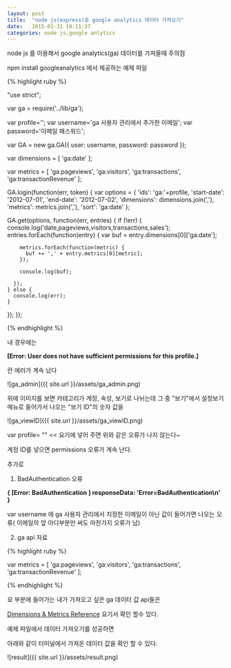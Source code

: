 ```yaml
---
layout: post
title:  "node js(express)로 google analytics 데이터 가져오기"
date:   2015-01-31 19:11:37
categories: node js,google anlytics
---
```


node js 를 이용해서 google analytics(ga) 데이터를 가져올때 주의점 

npm install googleanalytics 에서 제공하는 예제 파일 

{% highlight ruby %}

"use strict";

var ga = require('../lib/ga');

var profile='';
var username='ga 사용자 관리에서 추가한 이메일';
var password='이메일 패스워드';

var GA = new ga.GA({
  user: username,
  password: password
});

var dimensions = [
  'ga:date'
];

var metrics = [
  'ga:pageviews',
  'ga:visitors',
  'ga:transactions',
  'ga:transactionRevenue'
];

GA.login(function(err, token) {
  var options = {
    'ids': 'ga:'+profile,
    'start-date': '2012-07-01',
    'end-date': '2012-07-02',
    'dimensions': dimensions.join(','),
    'metrics': metrics.join(','),
    'sort': 'ga:date'
  };

  GA.get(options, function(err, entries) {
    if (!err) {
      console.log('date,pageviews,visitors,transactions,sales');
      entries.forEach(function(entry) {
        var buf = entry.dimensions[0]['ga:date'];

        metrics.forEach(function(metric) {
          buf += ',' + entry.metrics[0][metric];
        });

        console.log(buf);

      });
    } else {
      console.log(err);
    }
  });
});

{% endhighlight %}

내 경우에는 

<b>[Error: User does not have sufficient permissions for this profile.]</b> 

란 에러가 계속 났다

![ga_admin]({{ site.url }}/assets/ga_admin.png)


위에 이미지를 보면 카테고리가 계정, 속성, 보기로 나뉘는데 
그 중 "보기"에서 설정보기 메뉴로 들어가서 나오는 
"보기 ID"의 숫자 값을 

![ga_viewID]({{ site.url }}/assets/ga_viewID.png)

var profile= ""  << 요기에 넣어 주면 위와 같은 오류가 나지 않는다~

계정 ID를 넣으면 permissions 오류가 계속 난다. 


추가로 


1. BadAuthentication 오류

<b>
{ [Error: BadAuthentication
] responseData: 'Error=BadAuthentication\n' }
</b>

var username 에 ga 사용자 관리에서 지정한 이메일이 아닌 값이 들어가면 나오는 오류( 이메일의 앞 아디부분만 써도 마찬가지 오류가 남)

2. ga api 자료 

{% highlight ruby %}

var metrics = [
  'ga:pageviews',
  'ga:visitors',
  'ga:transactions',
  'ga:transactionRevenue'
];

{% endhighlight %}

요 부분에 들어가는 내가 가져오고 싶은 ga 데이터 값 api들은  



[Dimensions & Metrics Reference](https://developers.google.com/analytics/devguides/reporting/core/dimsmets)  요기서 확인 할수 있다. 


예제 파일에서 데이터 가져오기를 성공하면 

아래와 같이 터미널에서 가져온 데이터 값을 확인 할 수 있다. 

![result]({{ site.url }}/assets/result.png)




